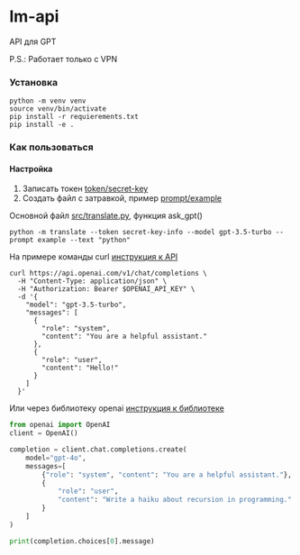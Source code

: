 # lm-api

API для GPT

P.S.: Работает только с VPN

### Установка
```shell
python -m venv venv
source venv/bin/activate
pip install -r requierements.txt
pip install -e .
```

### Как пользоваться

#### Настройка

1. Записать токен [token/secret-key](token/secret-key-info)
2. Создать файл с затравкой, пример [prompt/example](prompt/example)

Основной файл [src/translate.py](src/translate.py), функция ask_gpt()
```shell
python -m translate --token secret-key-info --model gpt-3.5-turbo --prompt example --text "python"
```

На примере команды curl [инструкция к API](https://platform.openai.com/docs/api-reference/chat)
```shell
curl https://api.openai.com/v1/chat/completions \
  -H "Content-Type: application/json" \
  -H "Authorization: Bearer $OPENAI_API_KEY" \
  -d '{
    "model": "gpt-3.5-turbo",
    "messages": [
      {
        "role": "system",
        "content": "You are a helpful assistant."
      },
      {
        "role": "user",
        "content": "Hello!"
      }
    ]
  }'
```

Или через библиотеку openai [инструкция к библиотеке](https://platform.openai.com/docs/guides/gpt)
```python
from openai import OpenAI
client = OpenAI()

completion = client.chat.completions.create(
    model="gpt-4o",
    messages=[
        {"role": "system", "content": "You are a helpful assistant."},
        {
            "role": "user",
            "content": "Write a haiku about recursion in programming."
        }
    ]
)

print(completion.choices[0].message)
```
